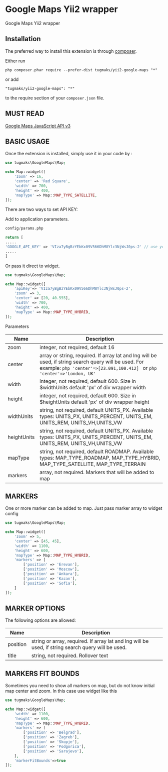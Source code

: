 Google Maps Yii2 wrapper
========================
Google Maps Yii2 wrapper

Installation
------------

The preferred way to install this extension is through [composer](http://getcomposer.org/download/).

Either run

```
php composer.phar require --prefer-dist tugmaks/yii2-google-maps "*"
```

or add

```
"tugmaks/yii2-google-maps": "*"
```

to the require section of your `composer.json` file.


MUST READ
-----
[Google Maps JavaScript API v3](https://developers.google.com/maps/documentation/javascript/reference)

BASIC USAGE
-----
Once the extension is installed, simply use it in your code by  :

```php
use tugmaks\GoogleMaps\Map;

echo Map::widget([
    'zoom' => 16,
    'center' => 'Red Square',
    'width' => 700,
    'height' => 400,
    'mapType' => Map::MAP_TYPE_SATELLITE,
]);
```

There are two ways to set API KEY:

Add to application parameters.
```php
config/params.php

return [
.....
'GOOGLE_API_KEY' => 'VIza7yBgBzYEbKx09V566DhM8Ylc3NjWsJ0ps-2' // use your own api key
.....
]
```
Or pass it direct to widget. 

```php
use tugmaks\GoogleMaps\Map;

echo Map::widget([
    'apiKey'=> 'VIza7yBgBzYEbKx09V566DhM8Ylc3NjWsJ0ps-2',
    'zoom' => 3,
    'center' => [20, 40.555],
    'width' => 700,
    'height' => 400,
    'mapType' => Map::MAP_TYPE_HYBRID,
]);
```

Parameters

| Name  | Description |
| ------------- | ------------- |
| zoom  | integer, not required, default 16 |
| center  | array or string, required. If array lat and lng will be used, if string search query will be used. For example: ```php 'center'=>[23.091,100.412] ``` or ```php 'center'=>'London, UK' ``` |
| width | integer, not required, default 600. Size in $widthUnits  default 'px' of div wrapper width |
| height | integer, not required, default 600. Size in $heightUnits default 'px' of div wrapper height |
| widthUnits | string, not required, default UNITS_PX. Available types: UNITS_PX, UNITS_PERCENT, UNITS_EM, UNITS_REM, UNITS_VH,UNITS_VW  |
| heightUnits | string, not required, default UNITS_PX. Available types: UNITS_PX, UNITS_PERCENT, UNITS_EM, UNITS_REM, UNITS_VH,UNITS_VW  |
| mapType | string, not required, default ROADMAP. Available types: MAP_TYPE_ROADMAP, MAP_TYPE_HYBRID, MAP_TYPE_SATELLITE, MAP_TYPE_TERRAIN |
| markers | array, not required. Markers that will be added to map|

MARKERS
-----

One or more marker can be added to map. Just pass marker array to widget config

```php
use tugmaks\GoogleMaps\Map;

echo Map::widget([
    'zoom' => 5,
    'center' => [45, 45],
    'width' => 1100,
    'height' => 600,
    'mapType' => Map::MAP_TYPE_HYBRID,
    'markers' => [
        ['position' => 'Erevan'],
        ['position' => 'Moscow'],
        ['position' => 'Ankara'],
        ['position' => 'Kazan'],
        ['position' => 'Sofia'],
    ]
]);
````

MARKER OPTIONS
-----

The following options are allowed: 

| Name  | Description |
| ------------- | ------------- |
| position  | string or array, required. If array lat and lng will be used, if string search query will be used. |
| title  | string, not required. Rollover text |

MARKERS FIT BOUNDS
-----

Sometimes you need to show all markers on map, but do not know initial map center and zoom. In this case use widget like this

```php
use tugmaks\GoogleMaps\Map;

echo Map::widget([
    'width' => 1100,
    'height' => 600,
    'mapType' => Map::MAP_TYPE_HYBRID,
    'markers' => [
        ['position' => 'Belgrad'],
        ['position' => 'Zagreb'],
        ['position' => 'Skopje'],
        ['position' => 'Podgorica'],
        ['position' => 'Sarajevo'],
    ],
    'markerFitBounds'=>true
]);
